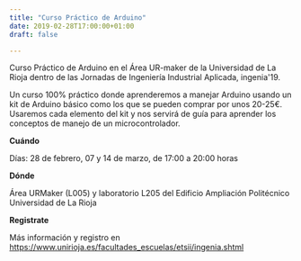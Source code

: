 ```yaml
---
title: "Curso Práctico de Arduino"
date: 2019-02-28T17:00:00+01:00
draft: false

---
```

Curso Práctico de Arduino en el Área UR-maker de la Universidad de La Rioja dentro de las Jornadas de Ingeniería Industrial Aplicada, ingenia'19.
<!--more-->

Un curso 100% práctico donde aprenderemos a manejar Arduino usando un kit de Arduino básico como los que se pueden comprar por unos 20-25€. Usaremos cada elemento del kit y nos servirá de guía para aprender los conceptos de manejo de un microcontrolador.

__Cuándo__

Días: 28 de febrero, 07 y 14 de marzo, de 17:00 a 20:00 horas

__Dónde__

Área URMaker (L005) y laboratorio L205 del Edificio Ampliación Politécnico
Universidad de La Rioja

__Registrate__

Más información y registro en https://www.unirioja.es/facultades_escuelas/etsii/ingenia.shtml
